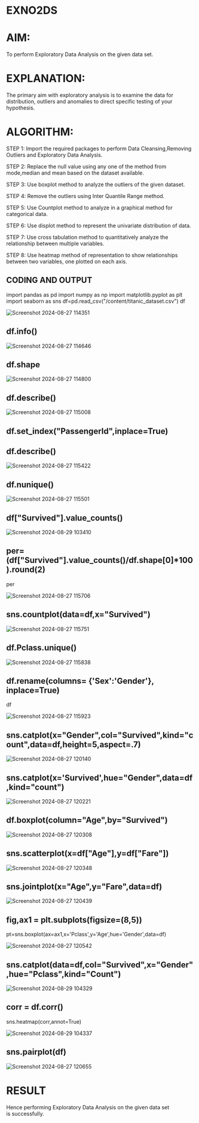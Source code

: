 # EXNO2DS
# AIM:
 To perform Exploratory Data Analysis on the given data set.
      
# EXPLANATION:
  The primary aim with exploratory analysis is to examine the data for distribution, outliers and anomalies to direct specific testing of your hypothesis.
  
# ALGORITHM:
STEP 1: Import the required packages to perform Data Cleansing,Removing Outliers and Exploratory Data Analysis.

STEP 2: Replace the null value using any one of the method from mode,median and mean based on the dataset available.

STEP 3: Use boxplot method to analyze the outliers of the given dataset.

STEP 4: Remove the outliers using Inter Quantile Range method.

STEP 5: Use Countplot method to analyze in a graphical method for categorical data.

STEP 6: Use displot method to represent the univariate distribution of data.

STEP 7: Use cross tabulation method to quantitatively analyze the relationship between multiple variables.

STEP 8: Use heatmap method of representation to show relationships between two variables, one plotted on each axis.

## CODING AND OUTPUT

import pandas as pd 
import numpy as np
import matplotlib.pyplot as plt
import seaborn as sns 
df=pd.read_csv("/content/titanic_dataset.csv")
df


![Screenshot 2024-08-27 114351](https://github.com/user-attachments/assets/7e5e17a3-0ca7-465f-b728-d3c67a2a4f7d)



## df.info()


![Screenshot 2024-08-27 114646](https://github.com/user-attachments/assets/d603f787-94f1-4138-819d-418a86f5ddea)


## df.shape

![Screenshot 2024-08-27 114800](https://github.com/user-attachments/assets/4e2ffc5f-d198-4f87-bf17-e75162558d79)


## df.describe()

![Screenshot 2024-08-27 115008](https://github.com/user-attachments/assets/bc6d662d-2259-4ca7-b3bf-a0c3e612cd4b)



## df.set_index("PassengerId",inplace=True)
## df.describe()

![Screenshot 2024-08-27 115422](https://github.com/user-attachments/assets/f1cb5106-e322-4800-a8ca-87f242eeb6ac)


## df.nunique()

![Screenshot 2024-08-27 115501](https://github.com/user-attachments/assets/16756e99-833c-412a-ba62-39defb8408b6)


## df["Survived"].value_counts()

![Screenshot 2024-08-29 103410](https://github.com/user-attachments/assets/f8cd1730-ac50-4e4b-8299-df5e2d4cbc84)



## per=(df["Survived"].value_counts()/df.shape[0]*100).round(2) 
per

![Screenshot 2024-08-27 115706](https://github.com/user-attachments/assets/ca17452e-4508-4d6e-a724-a4c79a8a4152)


## sns.countplot(data=df,x="Survived")

![Screenshot 2024-08-27 115751](https://github.com/user-attachments/assets/6edb9293-3408-432a-aff6-29073117693b)


## df.Pclass.unique()

![Screenshot 2024-08-27 115838](https://github.com/user-attachments/assets/b5fae832-3ca6-4bc9-9b38-c25ba29f4503)




## df.rename(columns= {'Sex':'Gender'}, inplace=True)
df

![Screenshot 2024-08-27 115923](https://github.com/user-attachments/assets/45c69834-ef85-4b91-9a98-af73278edd81)


## sns.catplot(x="Gender",col="Survived",kind="count",data=df,height=5,aspect=.7)

![Screenshot 2024-08-27 120140](https://github.com/user-attachments/assets/1f4e823f-312e-4a23-baa4-4372015fe9da)


## sns.catplot(x='Survived',hue="Gender",data=df,kind="count")

![Screenshot 2024-08-27 120221](https://github.com/user-attachments/assets/d5c1e2c6-7932-40a9-8ed6-36b86738b0bd)


## df.boxplot(column="Age",by="Survived")

![Screenshot 2024-08-27 120308](https://github.com/user-attachments/assets/9ef48650-fc8d-4d2b-9705-6fd2c5dac1f7)



## sns.scatterplot(x=df["Age"],y=df["Fare"])


![Screenshot 2024-08-27 120348](https://github.com/user-attachments/assets/7a11bb7d-5ee8-402a-92c6-0753d8e5ac27)



## sns.jointplot(x="Age",y="Fare",data=df)


![Screenshot 2024-08-27 120439](https://github.com/user-attachments/assets/a280a685-5f5d-4842-b53b-62042d0df77b)


## fig,ax1 = plt.subplots(figsize=(8,5)) 
pt=sns.boxplot(ax=ax1,x='Pclass',y='Age',hue='Gender',data=df)


![Screenshot 2024-08-27 120542](https://github.com/user-attachments/assets/b1f4d0ae-9300-427a-8f7f-753d61661708)


## sns.catplot(data=df,col="Survived",x="Gender",hue="Pclass",kind="Count")

![Screenshot 2024-08-29 104329](https://github.com/user-attachments/assets/dc5ae73b-a7a5-45a2-a1dc-7e4f0f0bfb52)


## corr = df.corr()
sns.heatmap(corr,annot=True)

![Screenshot 2024-08-29 104337](https://github.com/user-attachments/assets/1444abfb-ca59-4081-9842-698369d1670b)



## sns.pairplot(df)

![Screenshot 2024-08-27 120655](https://github.com/user-attachments/assets/8478ee30-f907-483b-8772-2693e57ada6e)



# RESULT
Hence performing Exploratory Data Analysis on the given data set is successfully.
